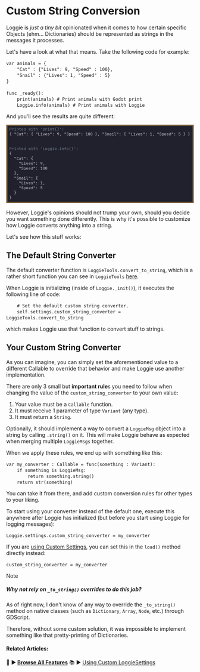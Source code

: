 # Custom String Conversion

Loggie is *just a tiny bit* opinionated when it comes to how certain specific Objects (ehm... Dictionaries) should be represented as strings in the messages it processes.

Let's have a look at what that means. Take the following code for example:

```gdscript
var animals = {
	"Cat" : {"Lives": 9, "Speed" : 100},
	"Snail" : {"Lives": 1, "Speed" : 5}
}

func _ready():
	print(animals) # Print animals with Godot print
	Loggie.info(animals) # Print animals with Loggie
```

And you'll see the results are quite different:

![](assets/screenshots/print_difference.png)

However, Loggie's opinions should not trump your own, should you decide you want something done differently. This is why it's possible to customize how Loggie converts anything into a string.

Let's see how this stuff works:
## The Default String Converter

The default converter function is `LoggieTools.convert_to_string`, which is a rather short function you can see in `LoggieTools` [here](https://github.com/Shiva-Shadowsong/loggie/blob/main/addons/loggie/tools/loggie_tools.gd#L28). 

When Loggie is initializing (inside of `Loggie._init()`), it executes the following line of code:

```gdscript
	# Set the default custom string converter.
	self.settings.custom_string_converter = LoggieTools.convert_to_string
```

which makes Loggie use that function to convert stuff to strings.
## Your Custom String Converter

As you can imagine, you can simply set the aforementioned value to a different Callable to override that behavior and make Loggie use another implementation. 

There are only 3 small but **important rule**s you need to follow when changing the value of the `custom_string_converter` to your own value:

1. Your value must be a `Callable` function.
2. It must receive 1 parameter of type `Variant` (any type).
3. It must return a `String`.

Optionally, it should implement a way to convert a `LoggieMsg` object into a string by calling `.string()` on it. This will make Loggie behave as expected when merging multiple `LoggieMsgs` together.

When we apply these rules, we end up with something like this:

```gdscript
var my_converter : Callable = func(something : Variant):
	if something is LoggieMsg:
		return something.string()
	return str(something)
```

You can take it from there, and add custom conversion rules for other types to your liking.

To start using your converter instead of the default one, execute this anywhere after Loggie has initialized (but before you start using Loggie for logging messages):

```gdscript
Loggie.settings.custom_string_converter = my_converter
```

If you are [using Custom Settings](docs/customization/CUSTOM_SETTINGS.md), you can set this in the `load()` method directly instead:

```
custom_string_converter = my_converter
```


> [!NOTE]
> ##### Why not rely on `_to_string()` overrides to do this job?
> 
> As of right now, I don't know of any way to override the `_to_string()` method on native classes (such as `Dictionary`, `Array`, `Node`, etc.) through GDScript.
> 
> Therefore, without some custom solution, it was impossible to implement something like that pretty-printing of Dictionaries.

#### Related Articles:
👀 **► [Browse All Features](docs/ALL_FEATURES.md)**
📚 ► [Using Custom LoggieSettings](docs/customization/CUSTOM_SETTINGS.md)